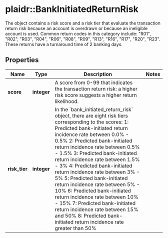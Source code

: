 # plaidr::BankInitiatedReturnRisk

The object contains a risk score and a risk tier that evaluate the transaction return risk because an account is overdrawn or because an ineligible account is used. Common return codes in this category include: \"R01\", \"R02\", \"R03\", \"R04\", \"R06\", \"R08\",  \"R09\", \"R13\", \"R16\", \"R17\", \"R20\", \"R23\". These returns have a turnaround time of 2 banking days.

## Properties
Name | Type | Description | Notes
------------ | ------------- | ------------- | -------------
**score** | **integer** | A score from 0-99 that indicates the transaction return risk: a higher risk score suggests a higher return likelihood. | 
**risk_tier** | **integer** | In the &#x60;bank_initiated_return_risk&#x60; object, there are eight risk tiers corresponding to the scores:   1: Predicted bank-initiated return incidence rate between 0.0% - 0.5%   2: Predicted bank-initiated return incidence rate between 0.5% - 1.5%   3: Predicted bank-initiated return incidence rate between 1.5% - 3%   4: Predicted bank-initiated return incidence rate between 3% - 5%   5: Predicted bank-initiated return incidence rate between 5% - 10%   6: Predicted bank-initiated return incidence rate between 10% - 15%   7: Predicted bank-initiated return incidence rate between 15% and 50%   8: Predicted bank-initiated return incidence rate greater than 50%  | 


